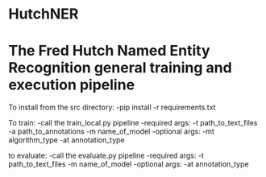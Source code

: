 # HutchNER
The Fred Hutch Named Entity Recognition general training and execution pipeline
================================================================================
To install from the src directory:
	-pip install -r requirements.txt

To train:
	-call the train_local.py pipeline
		-required args: -t path_to_text_files -a path_to_annotations -m name_of_model
		-optional args: -mt algorithm_type -at annotation_type
	
to evaluate:
	-call the  evaluate.py pipeline
		-required args: -t path_to_text_files -m name_of_model
		-optional args: -at annotation_type
